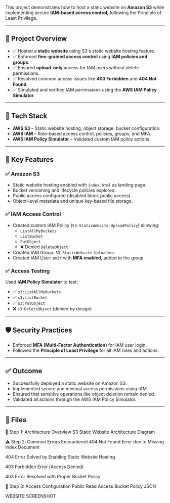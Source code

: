 This project demonstrates how to host a static website on **Amazon S3** while implementing secure **IAM-based access control**, following the Principle of Least Privilege.

---

## 📌 Project Overview

- ✅ Hosted a **static website** using S3's static website hosting feature.
- ✅ Enforced **fine-grained access control** using **IAM policies and groups**.
- ✅ Ensured **upload-only** access for IAM users without delete permissions.
- ✅ Resolved common access issues like **403 Forbidden** and **404 Not Found**.
- ✅ Simulated and verified IAM permissions using the **AWS IAM Policy Simulator**.

---

## 🧱 Tech Stack

- **AWS S3** – Static website hosting, object storage, bucket configuration.
- **AWS IAM** – Role-based access control, policies, groups, and MFA.
- **AWS IAM Policy Simulator** – Validated custom IAM policy actions.

---

## 🔧 Key Features

### ✅ Amazon S3
- Static website hosting enabled with `index.html` as landing page.
- Bucket versioning and lifecycle policies explored.
- Public access configured (disabled block public access).
- Object-level metadata and unique key-based file storage.

### ✅ IAM Access Control
- Created custom IAM Policy (`S3-StaticWebsite-UploadPolicy`) allowing:
  - `ListAllMyBuckets`
  - `ListBucket`
  - `PutObject`
  - ❌ Denied `DeleteObject`
- Created IAM Group: `S3-StaticWebsite-Uploaders`
- Created IAM User: `amir` with **MFA enabled**, added to the group.

### ✅ Access Testing
Used **IAM Policy Simulator** to test:
- ✅ `s3:ListAllMyBuckets`
- ✅ `s3:ListBucket`
- ✅ `s3:PutObject`
- ❌ `s3:DeleteObject` (denied by design)

---

## 🛡️ Security Practices

- Enforced **MFA (Multi-Factor Authentication)** for IAM user login.
- Followed the **Principle of Least Privilege** for all IAM roles and actions.

---

## ✅ Outcome

- Successfully deployed a static website on Amazon S3.
- Implemented secure and minimal access permissions using IAM.
- Ensured that sensitive operations like object deletion remain denied.
- Validated all actions through the AWS IAM Policy Simulator.

---

## 📁 Files

🧱 Step 1: Architecture Overview
S3 Static Website Architecture Diagram
<!-- <img width="1944" height="908" alt="s3-architecture" src="https://github.com/user-attachments/assets/b9111f6a-5240-4a81-8c82-87e429ae982c" /> -->

⚠️ Step 2: Common Errors Encountered
404 Not Found Error due to Missing Index Document
<!-- <img width="1055" height="363" alt="Error" src="https://github.com/user-attachments/assets/5d59444a-f599-4f05-8075-3b878bc9ce1c" /> -->


404 Error Solved by Enabling Static Website Hosting
<!-- <img width="1521" height="675" alt="404_Solved" src="https://github.com/user-attachments/assets/cbd20e70-5cf2-43ca-892a-64813a98afc4" /> -->

403 Forbidden Error (Access Denied)
<!-- <img width="1298" height="372" alt="403Forbidden Error" src="https://github.com/user-attachments/assets/a699d43c-cf53-495b-b27d-ddac9878be41" /> -->

403 Error Resolved with Proper Bucket Policy
<!-- <img width="1521" height="762" alt="403_Solved" src="https://github.com/user-attachments/assets/ad1eb365-765f-48a8-af4e-02fb068a379f" /> -->

🔐 Step 3: Access Configuration
Public Read Access Bucket Policy JSON
<!-- <img width="813" height="630" alt="S3-Bucket-Policy" src="https://github.com/user-attachments/assets/556d8a8a-f0c3-4bed-84a2-b190b766a45c" /> -->

WEBSITE SCREENSHOT
<!-- <img width="1911" height="1007" alt="Final" src="https://github.com/user-attachments/assets/35376afc-1f8c-46b4-827c-6f515461e790" /> -->
